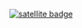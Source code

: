 [![satellite badge](https://stlt.herokuapp.com/v1/badge/terragady/short-message-board/BRANCH)](https://github.com/terragady/short-message-board/branches)
